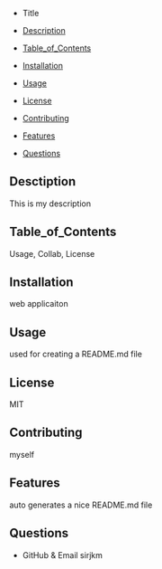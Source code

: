 * Title

* [Description](#Description)
* [Table_of_Contents](#Table_of_Contents)
* [Installation](#Installation)
* [Usage](#Usage)
* [License](#License)
* [Contributing](#Contributing)
* [Features](#Features)
* [Questions](#Questions)

## Desctiption
This is my description
## Table_of_Contents
Usage, Collab, License
## Installation
web applicaiton
## Usage
used for creating a README.md file
## License
MIT
## Contributing
myself
## Features
auto generates a nice README.md file
## Questions
* GitHub & Email sirjkm